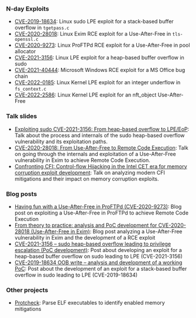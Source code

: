 ### N-day Exploits

- [CVE-2019-18634](https://github.com/lockedbyte/CVE-Exploits/tree/master/CVE-2019-18634): Linux sudo LPE exploit for a stack-based buffer overflow in `tgetpass.c`
- [CVE-2020-28018](https://github.com/lockedbyte/CVE-Exploits/tree/master/CVE-2020-28018): Linux Exim RCE exploit for a Use-After-Free in `tls-openssl.c`
- [CVE-2020-9273](https://github.com/lockedbyte/CVE-Exploits/tree/master/CVE-2020-9273): Linux ProFTPd RCE exploit for a Use-After-Free in pool allocator
- [CVE-2021-3156](https://github.com/lockedbyte/CVE-Exploits/tree/master/CVE-2021-3156): Linux LPE exploit for a heap-based buffer overflow in sudo
- [CVE-2021-40444](https://github.com/lockedbyte/CVE-2021-40444): Microsoft Windows RCE exploit for a MS Office bug chain
- [CVE-2022-0185](https://www.openwall.com/lists/oss-security/2022/01/25/14): Linux Kernel LPE exploit for an integer underflow in `fs_context.c`
- [CVE-2022-2586](https://www.openwall.com/lists/oss-security/2022/08/29/5): Linux Kernel LPE exploit for an nft_object Use-After-Free

### Talk slides

- [Exploiting sudo CVE-2021-3156: From heap-based overflow to LPE/EoP](https://github.com/lockedbyte/slides/blob/main/Exploiting%20sudo%20CVE-2021-3156_%20%20From%20heap-based%20overflow%20to%20LPE_EoP.pdf): Talk about the process and internals of the sudo heap-based overflow vulnerability and its exploitation paths.
- [CVE-2020-28018: From Use-After-Free to Remote Code Execution](https://github.com/lockedbyte/slides/blob/main/CVE-2020-28018:%20From%20Use-After-Free%20to%20RCE.pdf): Talk on going through the internals and exploitation of a Use-After-Free vulnerability in Exim to achieve Remote Code Execution.
- [Confronting CFI: Control-flow Hijacking in the Intel CET era for memory corruption exploit development](https://github.com/lockedbyte/slides/blob/main/Confronting%20CFI_%20Control-flow%20Hijacking%20in%20the%20Intel%20CET%20era%20for%20memory%20corruption%20exploit%20development.pdf): Talk on analyzing modern CFI mitigations and their impact on memory corruption exploits.

### Blog posts

- [Having fun with a Use-After-Free in ProFTPd (CVE-2020-9273)](https://adepts.of0x.cc/proftpd-cve-2020-9273-exploit/): Blog post on exploiting a Use-After-Free in ProFTPd to achieve Remote Code Execution
- [From theory to practice: analysis and PoC development for CVE-2020-28018 (Use-After-Free in Exim)](https://adepts.of0x.cc/exim-cve-2020-28018/): Blog post analyzing a Use-After-Free vulnerability in Exim and the development of a RCE exploit
- [CVE-2021-3156 – sudo heap-based overflow leading to privilege escalation (PoC development)](https://lockedbyte.com/blog/index.php/2021/02/19/cve-2021-3156-sudo-heap-based-overflow-leads-to-lpe/): Post about developing an exploit for a heap-based buffer overflow on sudo leading to LPE (CVE-2021-3156)
- [CVE-2019-18634 OOB write – analysis and development of a working PoC](https://lockedbyte.com/blog/index.php/2020/12/12/cve-2019-18634-oob-write-analysis-and-development-of-a-working-poc/): Post about the development of an exploit for a stack-based buffer overflow in sudo leading to LPE (CVE-2019-18634)

### Other projects

- [Protcheck](https://github.com/lockedbyte/protcheck): Parse ELF executables to identify enabled memory mitigations
